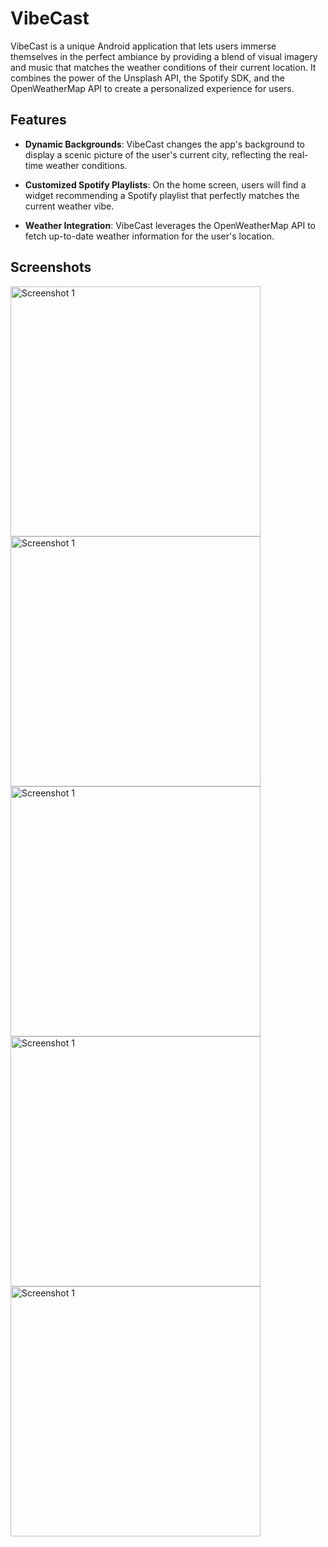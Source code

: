 # VibeCast

VibeCast is a unique Android application that lets users immerse themselves in the perfect ambiance by providing a blend of visual imagery and music that matches the weather conditions of their current location.
It combines the power of the Unsplash API, the Spotify SDK, and the OpenWeatherMap API to create a personalized experience for users.

## Features

- **Dynamic Backgrounds**: VibeCast changes the app's background to display a scenic picture of the user's current city, reflecting the real-time weather conditions.

- **Customized Spotify Playlists**: On the home screen, users will find a widget recommending a Spotify playlist that perfectly matches the current weather vibe.

- **Weather Integration**: VibeCast leverages the OpenWeatherMap API to fetch up-to-date weather information for the user's location.

## Screenshots



<img src="https://github.com/MorPfa/VibeCast/assets/108638105/c6a7d58a-60cd-4a14-add4-4766759f1a38" alt="Screenshot 1" width="400">
<img src="https://github.com/MorPfa/VibeCast/assets/108638105/260a4acd-e888-4707-8d18-a0487a2514ec" alt="Screenshot 1" width="400">
<img src="https://github.com/MorPfa/VibeCast/assets/108638105/6b03f128-4999-4c73-958c-0a5a328beb85" alt="Screenshot 1" width="400">
<img src="https://github.com/MorPfa/VibeCast/assets/108638105/88050e42-1f97-4f9c-a723-9f3bfc1e0650" alt="Screenshot 1" width="400">
<img src="https://github.com/MorPfa/VibeCast/assets/108638105/ed705145-7d35-4f0c-9962-d24b387db4c1" alt="Screenshot 1" width="400">

